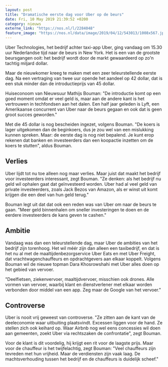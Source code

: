 ```yaml
---
layout: post
title: "Dramatische eerste dag voor Uber op de beurs"
date: Fri, 10 May 2019 21:39:52 +0200
category: nieuws
externe_link: "https://nos.nl/l/2284048"
feature_image: "https://nos.nl/data/image/2019/04/12/543013/1008x567.jpg"
---
```


<p>Uber Technologies, het bedrijf achter taxi-app Uber, ging vandaag om 15.30 uur Nederlandse tijd naar de beurs in New York. Het is een van de grootste beursgangen ooit: het bedrijf wordt door de markt gewaardeerd op zo'n tachtig miljard dollar.</p>
<p>Maar de nieuwkomer kreeg te maken met een zeer teleurstellende eerste dag. Na een vertraging van twee uur opende het aandeel op 42 dollar, dat is een stuk minder dan de introductieprijs van 45 dollar.</p>
<p>Huiseconoom van Nieuwsuur Mathijs Bouman: "De introductie komt op een goed moment omdat er veel geld is, maar aan de andere kant is het vertrouwen in techfondsen aan het dalen. Een half jaar geleden is Lyft, een Amerikaanse concurrent van Uber naar de beurs gegaan en ook dat is geen groot succes geworden."</p>
<p>Met die 45 dollar is nog bescheiden ingezet, volgens Bouman. "De koers is lager uitgekomen dan de beginkoers, dus je zou wel van een mislukking kunnen spreken. Maar: de eerste dag is nog niet bepalend. Je kunt erop rekenen dat banken en investeerders dan een koopactie inzetten om de koers te stutten", aldus Bouman.</p>
<h2>Verlies</h2>
<p>Uber lijdt tot nu toe alleen nog maar verlies. Maar juist dat maakt het bedrijf voor investeerders interessant, zegt Bouman. "Ze denken: als het bedrijf nu geld wil ophalen gaat dat geïnvesteerd worden. Uber had al veel geld van private investeerders, zoals Jack Bezos van Amazon, als er winst uit komt krijgen die een deel van hun geld terug."</p>
<p>Bouman legt uit dat dat ook een reden was van Uber om naar de beurs te gaan. "Meer geld binnenhalen om sneller investeringen te doen en de eerdere investeerders de kans geven te cashen."</p>
<h2>Ambitie</h2>
<p>Vandaag was dan een teleurstellende dag, maar Uber de ambities van het bedrijf zijn torenhoog. Het wil méér zijn dan alleen een taxibedrijf, en dat is het nu al met de maaltijdenbezorgservice Uber Eats en met Uber Freight, dat vrachtwagenchauffeurs en opdrachtgevers aan elkaar koppelt. Volgens Bouman wil de nieuwe topman Dara Khosrowshahi met Uber alles doen op het gebied van vervoer.</p>
<p>"Deelfietsen, ziekenvervoer, maaltijdvervoer, misschien ook drones. Alle vormen van vervoer, waarbij klant en dienstverlener met elkaar worden verbonden door middel van een app. Zeg maar de Google van het vervoer."</p>
<h2>Controverse</h2>
<p>Uber is nooit vrij geweest van controverse. "Ze zitten aan de kant van de deeleconomie waar uitbuiting plaatsvindt. Excessen liggen voor de hand. Ze stellen zich ook keihard op. Waar Airbnb nog wel eens concessies wil doen aan gemeenten, zoekt Uber via rechtszaken de confrontatie", zegt Bouman. </p>
<p>Voor de klant is dit voordelig, hij krijgt een rit voor de laagste prijs. Maar voor de chauffeur is het twijfelachtig, zegt Bouman: "Veel chauffeurs zijn tevreden met hun vrijheid. Maar de verdiensten zijn vaak laag. De machtsverhouding tussen het bedrijf en de chauffeurs is duidelijk scheef."</p>
